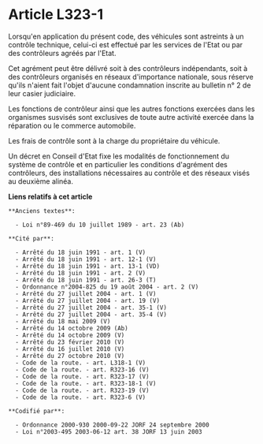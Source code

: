 # Article L323-1

Lorsqu'en application du présent code, des véhicules sont astreints à un contrôle technique, celui-ci est effectué par les
services de l'Etat ou par des contrôleurs agréés par l'Etat.

Cet agrément peut être délivré soit à des contrôleurs indépendants, soit à des contrôleurs organisés en réseaux d'importance
nationale, sous réserve qu'ils n'aient fait l'objet d'aucune condamnation inscrite au bulletin n° 2 de leur casier
judiciaire.

Les fonctions de contrôleur ainsi que les autres fonctions exercées dans les organismes susvisés sont exclusives de toute
autre activité exercée dans la réparation ou le commerce automobile.

Les frais de contrôle sont à la charge du propriétaire du véhicule.

Un décret en Conseil d'Etat fixe les modalités de fonctionnement du système de contrôle et en particulier les conditions
d'agrément des contrôleurs, des installations nécessaires au contrôle et des réseaux visés au deuxième alinéa.

**Liens relatifs à cet article**

	**Anciens textes**:

	  - Loi n°89-469 du 10 juillet 1989 - art. 23 (Ab)

	**Cité par**:

	  - Arrêté du 18 juin 1991 - art. 1 (V)
	  - Arrêté du 18 juin 1991 - art. 12-1 (V)
	  - Arrêté du 18 juin 1991 - art. 13-1 (VD)
	  - Arrêté du 18 juin 1991 - art. 2 (V)
	  - Arrêté du 18 juin 1991 - art. 26-3 (T)
	  - Ordonnance n°2004-825 du 19 août 2004 - art. 2 (V)
	  - Arrêté du 27 juillet 2004 - art. 1 (V)
	  - Arrêté du 27 juillet 2004 - art. 19 (V)
	  - Arrêté du 27 juillet 2004 - art. 35-1 (V)
	  - Arrêté du 27 juillet 2004 - art. 35-4 (V)
	  - Arrêté du 18 mai 2009 (V)
	  - Arrêté du 14 octobre 2009 (Ab)
	  - Arrêté du 14 octobre 2009 (V)
	  - Arrêté du 23 février 2010 (V)
	  - Arrêté du 16 juillet 2010 (V)
	  - Arrêté du 27 octobre 2010 (V)
	  - Code de la route. - art. L318-1 (V)
	  - Code de la route. - art. R323-16 (V)
	  - Code de la route. - art. R323-17 (V)
	  - Code de la route. - art. R323-18-1 (V)
	  - Code de la route. - art. R323-19 (V)
	  - Code de la route. - art. R323-6 (V)

	**Codifié par**:

	  - Ordonnance 2000-930 2000-09-22 JORF 24 septembre 2000
	  - Loi n°2003-495 2003-06-12 art. 38 JORF 13 juin 2003
